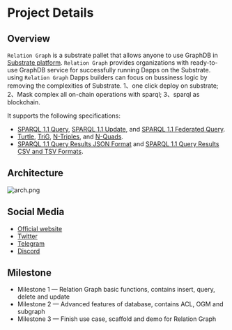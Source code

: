# Project Details

## Overview

`Relation Graph` is a substrate pallet that allows anyone to use GraphDB in [Substrate platform](https://substrate.io/).
`Relation Graph` provides organizations with ready-to-use GraphDB service for successfully running Dapps on the Substrate.  using `Relation Graph` Dapps builders can focus on bussiness logic by removing the complexities of Substrate.
1、one click deploy on substrate;
2、Mask complex all on-chain operations with sparql;
3、sparql as blockchain.

It supports the following specifications:
* [SPARQL 1.1 Query](https://www.w3.org/TR/sparql11-query/), [SPARQL 1.1 Update](https://www.w3.org/TR/sparql11-update/), and [SPARQL 1.1 Federated Query](https://www.w3.org/TR/sparql11-federated-query/).
* [Turtle](https://www.w3.org/TR/turtle/), [TriG](https://www.w3.org/TR/trig/), [N-Triples](https://www.w3.org/TR/n-triples/), and [N-Quads](https://www.w3.org/TR/n-quads/).
* [SPARQL 1.1 Query Results JSON Format](https://www.w3.org/TR/sparql11-results-json/) and [SPARQL 1.1 Query Results CSV and TSV Formats](https://www.w3.org/TR/sparql11-results-csv-tsv/).

## Architecture

![arch.png](https://user-images.githubusercontent.com/91399393/165587783-c55954fe-6d72-4702-95d9-75a4521e980d.png)

## Social Media
* [Official website](https://relationlabs.ai/)
* [Twitter](https://twitter.com/relationlabs)
* [Telegram](https://t.me/therelationlabs)
* [Discord](https://discord.com/invite/whGB5zEsHY)

## Milestone

* Milestone 1 — Relation Graph basic functions, contains insert, query, delete and update
* Milestone 2 — Advanced features of database, contains ACL, OGM and subgraph
* Milestone 3 — Finish use case, scaffold and demo for Relation Graph
